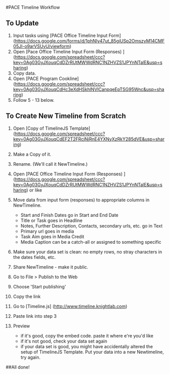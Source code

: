 #PACE Timeline Workflow
## To Update
1. Input tasks using [PACE Office Timeline Input Form] (https://docs.google.com/forms/d/1phNIy47ut_85giUSp2OmszyM14CMF05JI-o9arVSUvU/viewform)
2. Open [Pace Office Timeline Input Form (Responses) ] (https://docs.google.com/spreadsheet/ccc?key=0Ag03GyJXouqCdDZrRUtMWWdRNC1NZHVZS1JPYnNTalE&usp=sharing) 
3. Copy data. 
4. Open [PACE Program Cookline] (https://docs.google.com/spreadsheet/ccc?key=0Ag03GyJXouqCdHc3eXdHSkhlNVlCanpqeEpTSG95Wnc&usp=sharing)
5. Follow 5 - 13 below. 

## To Create New Timeline from Scratch
1. Open [Copy of TimelineJS Template] (https://docs.google.com/spreadsheet/ccc?key=0Ag03GyJXouqCdEF2T2FRcjNjRnE4YXNyXzRkY285dVE&usp=sharing)
2. Make a Copy of it. 
3. Rename. (We'll call it NewTimeline.) 
4. Open [PACE Office Timeline Input Form (Responses) ] (https://docs.google.com/spreadsheet/ccc?key=0Ag03GyJXouqCdDZrRUtMWWdRNC1NZHVZS1JPYnNTalE&usp=sharing)  or like
5. Move data from input form (responses) to appropriate columns in NewTimeline. 
	- Start and Finish Dates go in Start and End Date 
	- Title or Task goes in Headline 
	- Notes, Further Description, Contacts, secondary urls, etc. go in Text 
	- Primary url goes in media 
	- Task Aim goes in Media Credit 
	- Media Caption can be a catch-all or assigned to something specific
	
6. Make sure your data set is clean: no empty rows, no stray characters in the dates fields, etc.

7. Share NewTimeline - make it public.
8. Go to File > Publish to the Web 
9. Choose 'Start publishing'
10. Copy the link 
11. Go to [Timeline.js] (http://www.timeline.knightlab.com)
12. Paste link into step 3 
13. Preview 
	- if it's good, copy the embed code. paste it where e're you'd like
	- if it's not good, check your data set again 
	- if your data set is good, you might have accidentally altered the setup of TimelineJS Template. Put your data into a new Newtimeline, try again.
	
##All done! 

